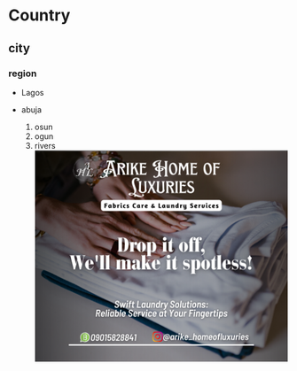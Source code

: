 # Country
## city
### region

- Lagos
- abuja

  1. osun
  2. ogun
  3. rivers
![A drycleaning design](AA.PNG)
